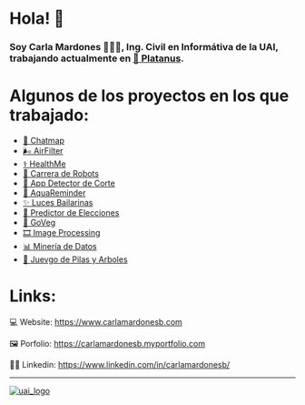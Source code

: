 # Hola! 👋 
### Soy Carla Mardones 👩🏼‍💻, Ing. Civil en Informátiva de la UAI, trabajando actualmente en <a href="https://github.com/platanus">🍌 Platanus</a>.

# Algunos de los proyectos en los que trabajado: 
<ul>
  <li><a href="https://github.com/carlamardonesb/Chatmap">📍 Chatmap</a></li>
  <li><a href="https://github.com/carlamardonesb/AirFilter">🌬 AirFilter</a></li>
  <li><a href="https://github.com/carlamardonesb/HealthMe">⚕️ HealthMe</a></li> 
  <li><a href="https://github.com/carlamardonesb/Robotica">🤖 Carrera de Robots</a></li> 
  <li><a href="https://github.com/carlamardonesb/DetectorCortes">🔌 App Detector de Corte</a></li>
  <li><a href="https://github.com/carlamardonesb/AquaReminder">🚰 AquaReminder</a></li>
  <li><a href="https://github.com/carlamardonesb/Electronica">✨ Luces Bailarinas</a></li> 
  <li><a href="https://github.com/carlamardonesb/ProyectoFacebook">📮 Predictor de Elecciones</a></li> 
  <li><a href="https://github.com/carlamardonesb/GoVeg">🥗 GoVeg</a></li> 
  <li><a href="https://github.com/carlamardonesb/ProcesamientoImagenes">🎞 Image Processing</a></li>
  <li><a href="https://github.com/carlamardonesb/Mineria">📊 Minería de Datos</a></li> 
  <li><a href="https://github.com/carlamardonesb/EstructuraDatosyAlgoritmos">🌳 Juevgo de Pilas y Arboles</a></li> 
</ul>

# Links: 
💻 Website: https://www.carlamardonesb.com

🖼️ Porfolio: https://carlamardonesb.myportfolio.com

👩‍💼 Linkedin: https://www.linkedin.com/in/carlamardonesb/

---
[![uai_logo](https://user-images.githubusercontent.com/31099183/116838136-4b81a400-ab9b-11eb-851d-747c85bc2059.jpg)](https://ingenieria.uai.cl/carrera/ingenieria-civil-informatica/)

